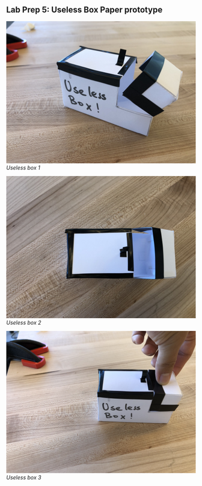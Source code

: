 ## Lab Prep 5: Useless Box Paper prototype

![board1](useless_box1.JPG)
*Useless box 1*

![board1](useless_box2.JPG)
*Useless box 2*

![board1](useless_box3.JPG)
*Useless box 3*